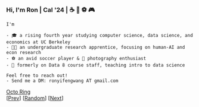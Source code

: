 ### Hi, I'm Ron | Cal '24 | :coffee: :bubble_tea: :soccer: :video_game:
```
I'm 

- 🎓 a rising fourth year studying computer science, data science, and economics at UC Berkeley
- 👨‍💻 an undergraduate research apprentice, focusing on human-AI and econ research
- ⚽ an avid soccer player & 📸 photography enthusiast
- 🍎 formerly on Data 8 course staff, teaching intro to data science

Feel free to reach out!
- Send me a DM: ronyifengwang AT gmail.com
```
<!-- [![GitHub Stats](https://github-readme-stats-eta-five-94.vercel.app/api?username=ronyw7&theme=calm)](https://github.com/anuraghazra/github-readme-stats) -->
<!-- [![Top Langs](https://github-readme-stats-eta-five-94.vercel.app/api/top-langs/?username=ronyw7)](https://github.com/anuraghazra/github-readme-stats) -->
<!-- [![trophy](https://github-profile-trophy.vercel.app/?username=ronyw7)](https://github.com/ryo-ma/github-profile-trophy) -->




<a href="https://octo-ring.com/">Octo Ring</a> </br> [<a href="https://octo-ring.com/p/ronyw7/prev">Prev</a>] 
[<a href="https://octo-ring.com/p/ronyw7/random">Random</a>]
[<a href="https://octo-ring.com/p/ronyw7/next">Next</a>]


